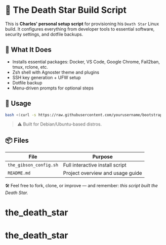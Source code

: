 # 🌌 The Death Star Build Script

This is **Charles' personal setup script** for provisioning his `Death Star` Linux build. It configures everything from developer tools to essential software, security settings, and dotfile backups.

## 🚀 What It Does

- Installs essential packages: Docker, VS Code, Google Chrome, Fail2ban, tmux, rclone, etc.
- Zsh shell with Agnoster theme and plugins
- SSH key generation + UFW setup
- Dotfile backup
- Menu-driven prompts for optional steps

## 🧪 Usage

```bash
bash <(curl -s https://raw.githubusercontent.com/yourusername/bootstrap-install/main/the_gibson_config.sh)
```

> ⚠️ Built for Debian/Ubuntu-based distros.

## 📦 Files

| File                | Purpose                             |
|---------------------|-------------------------------------|
| `the_gibson_config.sh` | Full interactive install script     |
| `README.md`         | Project overview and usage guide    |

🛠 Feel free to fork, clone, or improve — and remember: *this script built the Death Star.*
# the_death_star
# the_death_star

